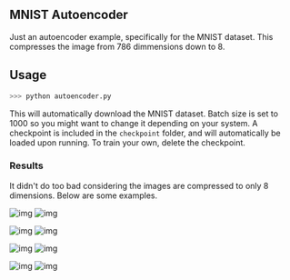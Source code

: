 ## MNIST Autoencoder

Just an autoencoder example, specifically for the MNIST dataset.
This compresses the image from 786 dimmensions down to 8.

## Usage
```python
>>> python autoencoder.py
```

This will automatically download the MNIST dataset. Batch size is set to 1000 so you might want to change it depending on your system.
A checkpoint is included in the `checkpoint` folder, and will automatically be loaded upon running. To train your own, delete the checkpoint.

### Results

It didn't do too bad considering the images are compressed to only 8 dimensions. Below are some examples.

![img](http://i.imgur.com/Qa6HfhT.png) ![img](http://i.imgur.com/EGekJBm.png)

![img](http://i.imgur.com/HGo4Rso.png) ![img](http://i.imgur.com/WKnig11.png)

![img](http://i.imgur.com/GTM05PF.png) ![img](http://i.imgur.com/D0WpaNy.png)

![img](http://i.imgur.com/uBm7gGD.png) ![img](http://i.imgur.com/ba3vFsd.png)

